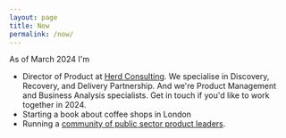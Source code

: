 ```yaml
---
layout: page
title: Now
permalink: /now/
---
```


As of March 2024 I'm

- Director of Product at [Herd Consulting](https://herd.consulting/). We specialise in Discovery, Recovery, and Delivery Partnership. And we're Product Management and Business Analysis specialists. Get in touch if you'd like to work together in 2024.
- Starting a book about coffee shops in London
- Running a [community of public sector product leaders](https://scottcolfer.com/2024/03/23/product-leaders-for-good-whatsapp-community.html).
